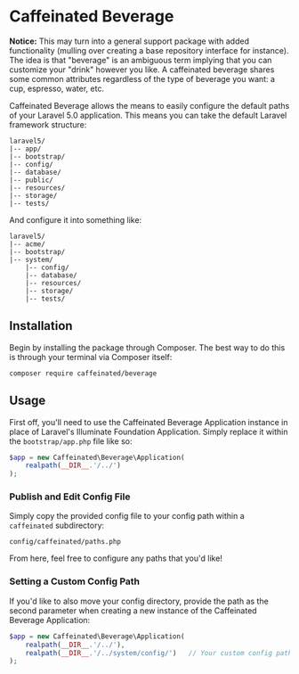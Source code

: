 Caffeinated Beverage
====================
**Notice:** This may turn into a general support package with added functionality (mulling over creating a base repository interface for instance). The idea is that "beverage" is an ambiguous term implying that you can customize your "drink" however you like. A caffeinated beverage shares some common attributes regardless of the type of beverage you want: a cup, espresso, water, etc.

Caffeinated Beverage allows the means to easily configure the default paths of your Laravel 5.0 application. This means you can take the default Laravel framework structure:

```
laravel5/
|-- app/
|-- bootstrap/
|-- config/
|-- database/
|-- public/
|-- resources/
|-- storage/
|-- tests/
```

And configure it into something like:

```
laravel5/
|-- acme/
|-- bootstrap/
|-- system/
	|-- config/
	|-- database/
	|-- resources/
	|-- storage/
	|-- tests/
```

Installation
------------
Begin by installing the package through Composer. The best way to do this is through your terminal via Composer itself: 

```
composer require caffeinated/beverage
```

Usage
-----
First off, you'll need to use the Caffeinated Beverage Application instance in place of Laravel's Illuminate Foundation Application. Simply replace it within the `bootstrap/app.php` file like so:

```php
$app = new Caffeinated\Beverage\Application(
	realpath(__DIR__.'/../')
);
```

### Publish and Edit Config File
Simply copy the provided config file to your config path within a `caffeinated` subdirectory:

```
config/caffeinated/paths.php
```

From here, feel free to configure any paths that you'd like!

### Setting a Custom Config Path
If you'd like to also move your config directory, provide the path as the second parameter when creating a new instance of the Caffeinated Beverage Application:

```php
$app = new Caffeinated\Beverage\Application(
	realpath(__DIR__.'/../'),
	realpath(__DIR__.'/../system/config/')   // Your custom config path
);
```